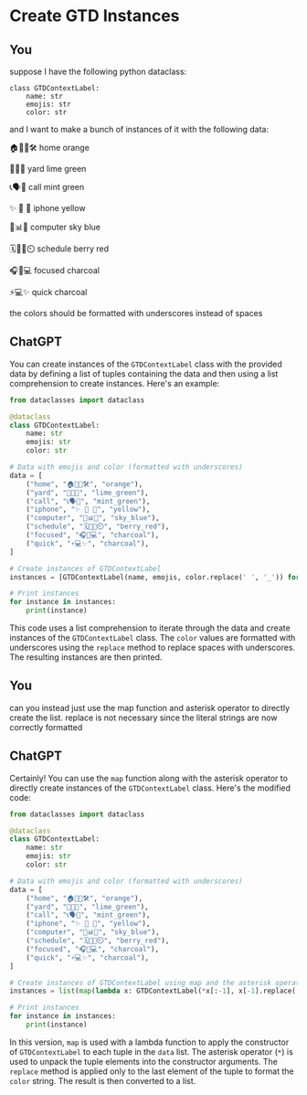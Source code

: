 # Create GTD Instances

## You
suppose I have the following python dataclass:

```
class GTDContextLabel:
    name: str
    emojis: str
    color: str
```

and I want to make a bunch of instances of it with the following data:


🏠🧺🧹🛠️ home orange

🏡🌳🍃 yard lime green

📞🗣️📲 call mint green

✨ 🤳 👀 iphone yellow

📝📊📑 computer sky blue

🗓️🧱⏰⏲️ schedule berry red

🎧🧠💻 focused charcoal

⚡️💻✨ quick charcoal

the colors should be formatted with underscores instead of spaces 

## ChatGPT
You can create instances of the `GTDContextLabel` class with the provided data by defining a list of tuples containing the data and then using a list comprehension to create instances. Here's an example:

```python
from dataclasses import dataclass

@dataclass
class GTDContextLabel:
    name: str
    emojis: str
    color: str

# Data with emojis and color (formatted with underscores)
data = [
    ("home", "🏠🧺🧹🛠️", "orange"),
    ("yard", "🏡🌳🍃", "lime_green"),
    ("call", "📞🗣️📲", "mint_green"),
    ("iphone", "✨ 🤳 👀", "yellow"),
    ("computer", "📝📊📑", "sky_blue"),
    ("schedule", "🗓️🧱⏰⏲️", "berry_red"),
    ("focused", "🎧🧠💻", "charcoal"),
    ("quick", "⚡️💻✨", "charcoal"),
]

# Create instances of GTDContextLabel
instances = [GTDContextLabel(name, emojis, color.replace(' ', '_')) for name, emojis, color in data]

# Print instances
for instance in instances:
    print(instance)

```

This code uses a list comprehension to iterate through the data and create instances of the `GTDContextLabel` class. The `color` values are formatted with underscores using the `replace` method to replace spaces with underscores. The resulting instances are then printed.

## You
can you instead just use the map function and asterisk operator to directly create the list. replace is not necessary since the literal strings are now correctly formatted

## ChatGPT
Certainly! You can use the `map` function along with the asterisk operator to directly create instances of the `GTDContextLabel` class. Here's the modified code:

```python
from dataclasses import dataclass

@dataclass
class GTDContextLabel:
    name: str
    emojis: str
    color: str

# Data with emojis and color (formatted with underscores)
data = [
    ("home", "🏠🧺🧹🛠️", "orange"),
    ("yard", "🏡🌳🍃", "lime_green"),
    ("call", "📞🗣️📲", "mint_green"),
    ("iphone", "✨ 🤳 👀", "yellow"),
    ("computer", "📝📊📑", "sky_blue"),
    ("schedule", "🗓️🧱⏰⏲️", "berry_red"),
    ("focused", "🎧🧠💻", "charcoal"),
    ("quick", "⚡️💻✨", "charcoal"),
]

# Create instances of GTDContextLabel using map and the asterisk operator
instances = list(map(lambda x: GTDContextLabel(*x[:-1], x[-1].replace(' ', '_')), data))

# Print instances
for instance in instances:
    print(instance)

```

In this version, `map` is used with a lambda function to apply the constructor of `GTDContextLabel` to each tuple in the `data` list. The asterisk operator (`*`) is used to unpack the tuple elements into the constructor arguments. The `replace` method is applied only to the last element of the tuple to format the `color` string. The result is then converted to a list.

